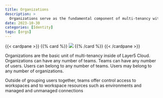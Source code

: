 ```yaml
---
title: Organizations
description: >
  Organizations serve as the fundamental component of multi-tenancy within the Layer5 Cloud.
date: 2023-10-30
categories: [Identity]
tags: [orgs]
---
```


{{< cardpane >}}
{{% card %}}
<img src="/cloud/identity/images/organization_units.svg" link="images/organization_units.svg"  />
{{% /card %}}
{{< /cardpane >}}

Organizations are the basic unit of multi-tenancy inside of Layer5 Cloud. Organizations can have any number of teams. Teams can have any number of users. Users can belong to any number of teams. Users may belong to any number of organizations.

Outside of grouping users together, teams offer control access to workspaces and to workspace resources such as environments and managed and unmanaged connections

